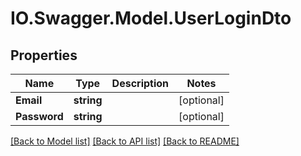 # IO.Swagger.Model.UserLoginDto
## Properties

Name | Type | Description | Notes
------------ | ------------- | ------------- | -------------
**Email** | **string** |  | [optional] 
**Password** | **string** |  | [optional] 

[[Back to Model list]](../README.md#documentation-for-models) [[Back to API list]](../README.md#documentation-for-api-endpoints) [[Back to README]](../README.md)

